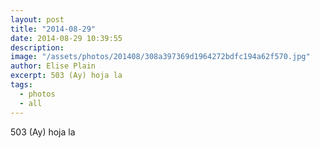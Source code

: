 ```yaml
---
layout: post
title: "2014-08-29"
date: 2014-08-29 10:39:55
description: 
image: "/assets/photos/201408/308a397369d1964272bdfc194a62f570.jpg"
author: Elise Plain
excerpt: 503 (Ay) hoja la
tags: 
  - photos
  - all
---
```


503 (Ay) hoja la
<p></p>
